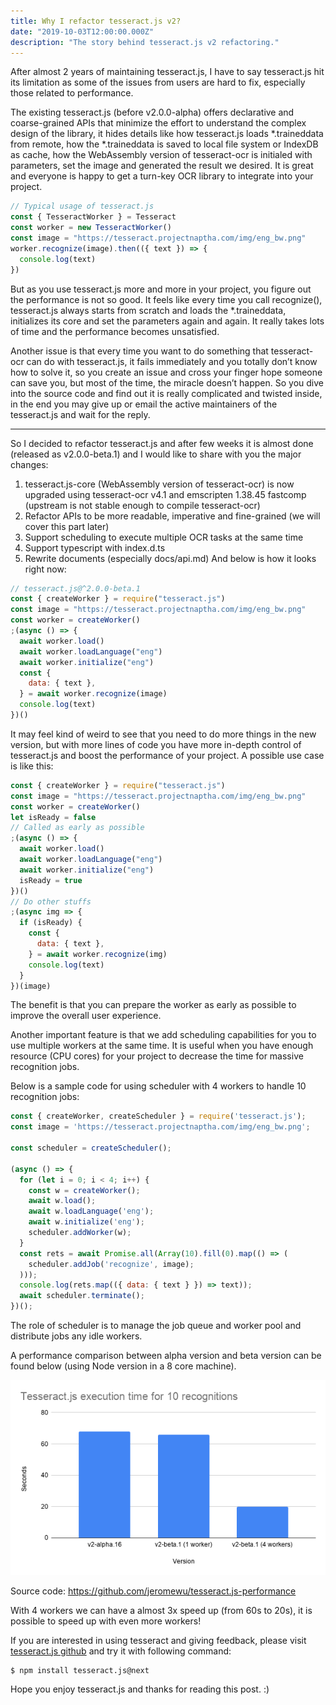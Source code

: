 ```yaml
---
title: Why I refactor tesseract.js v2?
date: "2019-10-03T12:00:00.000Z"
description: "The story behind tesseract.js v2 refactoring."
---
```


After almost 2 years of maintaining tesseract.js, I have to say tesseract.js hit its limitation as some of the issues from users are hard to fix, especially those related to performance.

The existing tesseract.js (before v2.0.0-alpha) offers declarative and coarse-grained APIs that minimize the effort to understand the complex design of the library, it hides details like how tesseract.js loads \*.traineddata from remote, how the \*.traineddata is saved to local file system or IndexDB as cache, how the WebAssembly version of tesseract-ocr is initialed with parameters, set the image and generated the result we desired. It is great and everyone is happy to get a turn-key OCR library to integrate into your project.

```javascript
// Typical usage of tesseract.js
const { TesseractWorker } = Tesseract
const worker = new TesseractWorker()
const image = "https://tesseract.projectnaptha.com/img/eng_bw.png"
worker.recognize(image).then(({ text }) => {
  console.log(text)
})
```

But as you use tesseract.js more and more in your project, you figure out the performance is not so good. It feels like every time you call recognize(), tesseract.js always starts from scratch and loads the \*.traineddata, initializes its core and set the parameters again and again. It really takes lots of time and the performance becomes unsatisfied.

Another issue is that every time you want to do something that tesseract-ocr can do with tesseract.js, it fails immediately and you totally don’t know how to solve it, so you create an issue and cross your finger hope someone can save you, but most of the time, the miracle doesn’t happen. So you dive into the source code and find out it is really complicated and twisted inside, in the end you may give up or email the active maintainers of the tesseract.js and wait for the reply.

---

So I decided to refactor tesseract.js and after few weeks it is almost done (released as v2.0.0-beta.1) and I would like to share with you the major changes:

1. tesseract.js-core (WebAssembly version of tesseract-ocr) is now upgraded using tesseract-ocr v4.1 and emscripten 1.38.45 fastcomp (upstream is not stable enough to compile tesseract-ocr)
1. Refactor APIs to be more readable, imperative and fine-grained (we will cover this part later)
1. Support scheduling to execute multiple OCR tasks at the same time
1. Support typescript with index.d.ts
1. Rewrite documents (especially docs/api.md)
   And below is how it looks right now:

```javascript
// tesseract.js@^2.0.0-beta.1
const { createWorker } = require("tesseract.js")
const image = "https://tesseract.projectnaptha.com/img/eng_bw.png"
const worker = createWorker()
;(async () => {
  await worker.load()
  await worker.loadLanguage("eng")
  await worker.initialize("eng")
  const {
    data: { text },
  } = await worker.recognize(image)
  console.log(text)
})()
```

It may feel kind of weird to see that you need to do more things in the new version, but with more lines of code you have more in-depth control of tesseract.js and boost the performance of your project. A possible use case is like this:

```javascript
const { createWorker } = require("tesseract.js")
const image = "https://tesseract.projectnaptha.com/img/eng_bw.png"
const worker = createWorker()
let isReady = false
// Called as early as possible
;(async () => {
  await worker.load()
  await worker.loadLanguage("eng")
  await worker.initialize("eng")
  isReady = true
})()
// Do other stuffs
;(async img => {
  if (isReady) {
    const {
      data: { text },
    } = await worker.recognize(img)
    console.log(text)
  }
})(image)
```

The benefit is that you can prepare the worker as early as possible to improve the overall user experience.

Another important feature is that we add scheduling capabilities for you to use multiple workers at the same time. It is useful when you have enough resource (CPU cores) for your project to decrease the time for massive recognition jobs.

Below is a sample code for using scheduler with 4 workers to handle 10 recognition jobs:

```javascript
const { createWorker, createScheduler } = require('tesseract.js');
const image = 'https://tesseract.projectnaptha.com/img/eng_bw.png';

const scheduler = createScheduler();

(async () => {
  for (let i = 0; i < 4; i++) {
    const w = createWorker();
    await w.load();
    await w.loadLanguage('eng');
    await w.initialize('eng');
    scheduler.addWorker(w);
  }
  const rets = await Promise.all(Array(10).fill(0).map(() => (
    scheduler.addJob('recognize', image);
  )));
  console.log(rets.map(({ data: { text } }) => text));
  await scheduler.terminate();
})();
```

The role of scheduler is to manage the job queue and worker pool and distribute jobs any idle workers.

A performance comparison between alpha version and beta version can be found below (using Node version in a 8 core machine).

![Tesseract.js v2 performance](./performance.png)

Source code: https://github.com/jeromewu/tesseract.js-performance

With 4 workers we can have a almost 3x speed up (from 60s to 20s), it is possible to speed up with even more workers!

If you are interested in using tesseract and giving feedback, please visit [tesseract.js github](https://github.com/naptha/tesseract.js) and try it with following command:

```
$ npm install tesseract.js@next
```

Hope you enjoy tesseract.js and thanks for reading this post. :)
